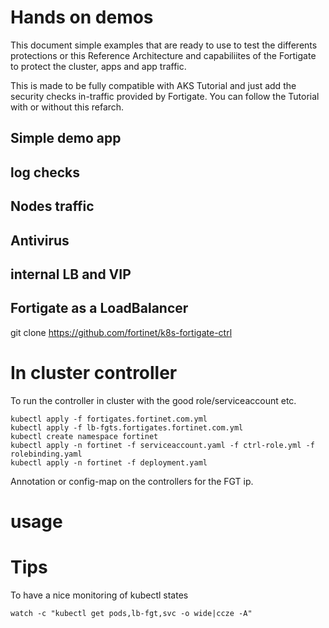 # Hands on demos

This document simple examples that are ready to use to test the differents protections or this Reference Architecture and capabiliites of the Fortigate to protect the cluster, apps and app traffic.

This is made to be fully compatible with AKS Tutorial and just add the security checks in-traffic provided by Fortigate.
You can follow the Tutorial with or without this refarch.




## Simple demo app



## log checks

## Nodes traffic

## Antivirus


## internal LB and VIP

## Fortigate as a LoadBalancer










git clone https://github.com/fortinet/k8s-fortigate-ctrl

# In cluster controller
To run the controller in cluster with the good role/serviceaccount etc.
```shell
kubectl apply -f fortigates.fortinet.com.yml 
kubectl apply -f lb-fgts.fortigates.fortinet.com.yml 
kubectl create namespace fortinet
kubectl apply -n fortinet -f serviceaccount.yaml -f ctrl-role.yml -f rolebinding.yaml 
kubectl apply -n fortinet -f deployment.yaml
```


Annotation or config-map on the controllers for the FGT ip.

# usage
# Tips
To have a nice monitoring of kubectl states

````shell script
watch -c "kubectl get pods,lb-fgt,svc -o wide|ccze -A"
````

